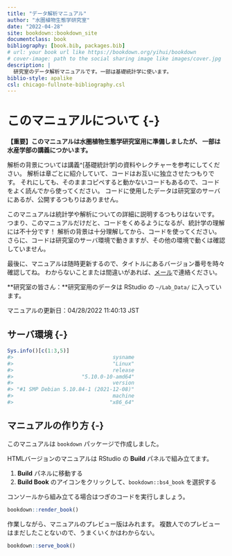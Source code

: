 ```yaml
--- 
title: "データ解析マニュアル"
author: "水圏植物生態学研究室"
date: "2022-04-28"
site: bookdown::bookdown_site
documentclass: book
bibliography: [book.bib, packages.bib]
# url: your book url like https://bookdown.org/yihui/bookdown
# cover-image: path to the social sharing image like images/cover.jpg
description: |
  研究室のデータ解析マニュアルです。一部は基礎統計学に使います。
biblio-style: apalike
csl: chicago-fullnote-bibliography.csl
---
```


# このマニュアルについて {-}

**【重要】このマニュアルは水圏植物生態学研究室用に準備しましたが、
一部は水産学部の講義につかいます。**

解析の背景については講義^[基礎統計学]の資料やレクチャーを参考にしてください。
解析は章ごとに紹介していて、コードはお互いに独立させたつもりです。
それにしても、そのままコピペすると動かないコードもあるので、コードをよく読んでから使ってください。
コードに使用したデータは研究室のサーバにあるが、公開するつもりはありません。

このマニュアルは統計学や解析についての詳細に説明するつもりはないです。
つまり、このマニュアルだけだと、コードをくめるようになるが、統計学の理解には不十分です！
解析の背景は十分理解してから、コードを使ってください。
さらに、コードは研究室のサーバ環境で動きますが、その他の環境で動くは確認していません。

最後に、マニュアルは随時更新するので、タイトルにあるバージョン番号を時々確認してね。
わからないことまたは間違いがあれば、[メール](greg@nagasaki-u.ac.jp)で連絡ください。 

**研究室の皆さん：**研究室用のデータは RStudio の `~/Lab_Data/` に入っています。

マニュアルの更新日：04/28/2022 11:40:13 JST

## サーバ環境 {-}


```r
Sys.info()[c(1:3,5)]
#>                                sysname 
#>                                "Linux" 
#>                                release 
#>                      "5.10.0-10-amd64" 
#>                                version 
#> "#1 SMP Debian 5.10.84-1 (2021-12-08)" 
#>                                machine 
#>                               "x86_64"
```

## マニュアルの作り方 {-}

このマニュアルは `bookdown` パッケージで作成しました。

HTMLバージョンのマニュアルは RStudio の **Build** パネルで組み立てます。

1. **Build** パネルに移動する
2. **Build Book** のアイコンをクリックして、`bookdown::bs4_book` を選択する

コンソールから組み立てる場合はつぎのコードを実行しましょう。


```r
bookdown::render_book()

```

作業しながら、マニュアルのプレビュー版はみれます。
複数人でのプレビューはまだしたことないので、うまくいくかはわからない。


```r
bookdown::serve_book()
```

